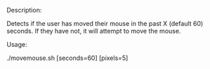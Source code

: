 Description:

Detects if the user has moved their mouse in the past X (default 60) seconds. If they have not, it will attempt to move the mouse.

Usage:

./movemouse.sh [seconds=60] [pixels=5]
